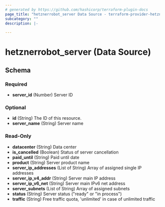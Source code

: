 ```yaml
---
# generated by https://github.com/hashicorp/terraform-plugin-docs
page_title: "hetznerrobot_server Data Source - terraform-provider-hetznerrobot"
subcategory: ""
description: |-
  
---
```


# hetznerrobot_server (Data Source)





<!-- schema generated by tfplugindocs -->
## Schema

### Required

- **server_id** (Number) Server ID

### Optional

- **id** (String) The ID of this resource.
- **server_name** (String) Server name

### Read-Only

- **datacenter** (String) Data center
- **is_cancelled** (Boolean) Status of server cancellation
- **paid_until** (String) Paid until date
- **product** (String) Server product name
- **server_ip_addresses** (List of String) Array of assigned single IP addresses
- **server_ip_v4_addr** (String) Server main IP address
- **server_ip_v6_net** (String) Server main IPv6 net address
- **server_subnets** (List of String) Array of assigned subnets
- **status** (String) Server status ("ready" or "in process")
- **traffic** (String) Free traffic quota, 'unlimited' in case of unlimited traffic


